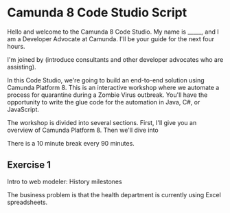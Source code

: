 # Camunda 8 Code Studio Script

Hello and welcome to the Camunda 8 Code Studio. My name is _____, and I am a Developer Advocate at Camunda. I'll be your guide for the next four hours.

I'm joined by (introduce consultants and other developer advocates who are assisting).

In this Code Studio, we're going to build an end-to-end solution using Camunda Platform 8. This is an interactive workshop where we automate a process for quarantine during a Zombie Virus outbreak. You'll have the opportunity to write the glue code for the automation in Java, C#, or JavaScript.

The workshop is divided into several sections. First, I'll give you an overview of Camunda Platform 8. Then we'll dive into 

There is a 10 minute break every 90 minutes.

## Exercise 1

Intro to web modeler: 
    History milestones



The business problem is that the health department is currently using Excel spreadsheets.